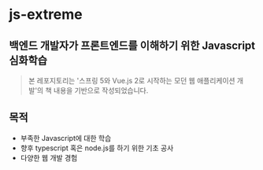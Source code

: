 # js-extreme

## 백엔드 개발자가 프론트엔드를 이해하기 위한 Javascript 심화학습

> 본 레포지토리는 '스프링 5와 Vue.js 2로 시작하는 모던 웹 애플리케이션 개발'의 책 내용을 기반으로 작성되었습니다.

## 목적
- 부족한 Javascript에 대한 학습
- 향후 typescript 혹은 node.js를 하기 위한 기초 공사
- 다양한 웹 개발 경험